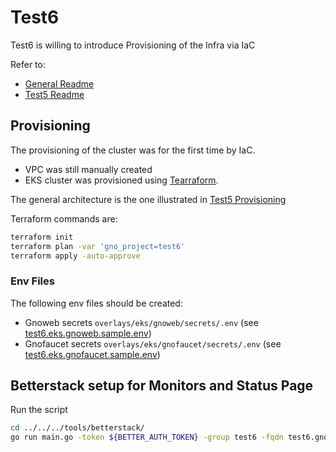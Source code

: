 # Test6

Test6 is willing to introduce Provisioning of the Infra via IaC

Refer to:

* [General Readme](../../README.md)
* [Test5 Readme](../test5/README.md)

## Provisioning

The provisioning of the cluster was for the first time by IaC.

* VPC was still manually created
* EKS cluster was provisioned using [Tearraform](../../provisioning/README.md).

The general architecture is the one illustrated in [Test5 Provisioning](../test5/README.md#provisioning)

Terraform commands are:

```bash
terraform init
terraform plan -var 'gno_project=test6'
terraform apply -auto-approve
```

### Env Files

The following env files should be created:

* Gnoweb secrets `overlays/eks/gnoweb/secrets/.env` (see [test6.eks.gnoweb.sample.env](./overlays/eks/gnoweb/secrets/test6.eks.gnoweb.sample.env))
* Gnofaucet secrets `overlays/eks/gnofaucet/secrets/.env` (see [test6.eks.gnofaucet.sample.env](./overlays/eks/gnofaucet/secrets/test6.eks.gnofaucet.sample.env))

## Betterstack setup for Monitors and Status Page

Run the script

```bash
cd ../../../tools/betterstack/
go run main.go -token ${BETTER_AUTH_TOKEN} -group test6 -fqdn test6.gno.land -prefix Test 6 -extra-path ../../k8s/core/test6/betterstack/extra-services.json
```
